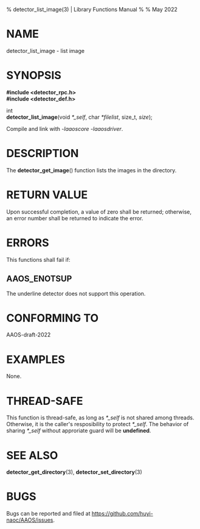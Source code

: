 % detector\_list\_image(3) | Library Functions Manual
%
% May 2022

NAME
====

detector\_list\_image - list image 

SYNOPSIS
========

**#include <detector_rpc.h>**  
**#include <detector_def.h>**

int  
**detector_list_image**(void *\*\_self*, char *\*filelist*, size\_t, *size*);

Compile and link with *-laaoscore* *-laaosdriver*.

DESCRIPTION
===========

The **detector_get_image**() function lists the images in the directory.


RETURN VALUE
============

Upon successful completion, a value of zero shall be returned; otherwise, an error number shall be returned to indicate the error.

ERRORS
======

This functions shall fail if:

AAOS\_ENOTSUP
-------------

The underline detector does not support this operation.

CONFORMING TO
=============

AAOS-draft-2022

EXAMPLES
========

None.

THREAD-SAFE
===========

This function is thread-safe, as long as *\*\_self* is not shared among threads. Otherwise, it is the caller's resposibility to protect *\*\_self*. The behavior of sharing *\*\_self* without approriate guard will be **undefined**.

SEE ALSO
========

**detector_get_directory**(3), **detector_set_directory**(3)

BUGS
====

Bugs can be reported and filed at https://github.com/huyi-naoc/AAOS/issues.

